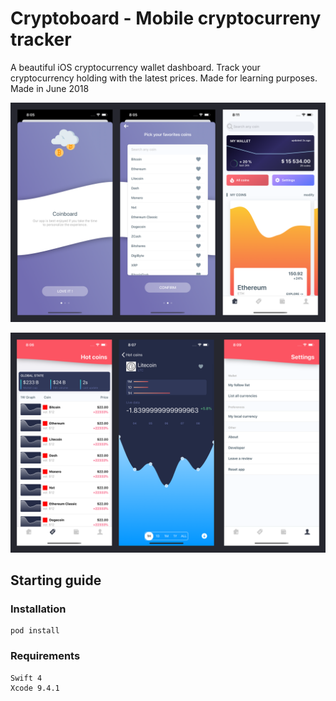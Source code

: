 # Cryptoboard - Mobile cryptocurreny tracker

A beautiful iOS cryptocurrency wallet dashboard. Track your cryptocurrency holding with the latest prices. Made for learning purposes. Made in June 2018

![screens-1.png](./doc/screens-1.png)

![screens-2.png](./doc/screens-2.png)

## Starting guide

### Installation

```
pod install
```

### Requirements

```
Swift 4
Xcode 9.4.1
```


